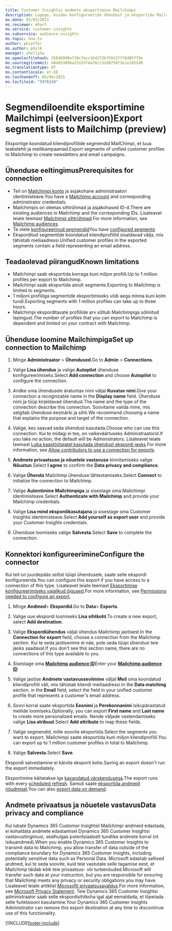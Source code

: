 ```yaml
---
title: Customer Insightsi andmete eksportimine Mailchimpi
description: Lugege, kuidas konfigureerida ühendust ja eksportida Mailchimpi.
ms.date: 03/03/2021
ms.reviewer: mhart
ms.service: customer-insights
ms.subservice: audience-insights
ms.topic: how-to
author: pkieffer
ms.author: philk
manager: shellyha
ms.openlocfilehash: 35848998e738c7ecc1642f2b75912ff78d85f79e
ms.sourcegitcommit: e8e03309ba2515374a70c132d0758f3e1e1851d0
ms.translationtype: HT
ms.contentlocale: et-EE
ms.lasthandoff: 05/04/2021
ms.locfileid: "5976150"
---
```

# <a name="export-segment-lists-to-mailchimp-preview"></a><span data-ttu-id="202b1-103">Segmendiloendite eksportimine Mailchimpi (eelversioon)</span><span class="sxs-lookup"><span data-stu-id="202b1-103">Export segment lists to Mailchimp (preview)</span></span>

<span data-ttu-id="202b1-104">Eksportige koondatud kliendiprofiilide segmendid MailChimpi, et luua teabelehti ja meilikampaaniad.</span><span class="sxs-lookup"><span data-stu-id="202b1-104">Export segments of unified customer profiles to Mailchimp to create newsletters and email campaigns.</span></span>

## <a name="prerequisites-for-connection"></a><span data-ttu-id="202b1-105">Ühenduse eeltingimus</span><span class="sxs-lookup"><span data-stu-id="202b1-105">Prerequisites for connection</span></span>

-   <span data-ttu-id="202b1-106">Teil on [Mailchimpi konto](https://mailchimp.com/) ja asjakohane administraatori identimisteave.</span><span class="sxs-lookup"><span data-stu-id="202b1-106">You have a [Mailchimp account](https://mailchimp.com/) and corresponding administrator credentials.</span></span>
-   <span data-ttu-id="202b1-107">Mailchimpis on olemas sihtrühmad ja asjakohased ID-d.</span><span class="sxs-lookup"><span data-stu-id="202b1-107">There are existing audiences in Mailchimp and the corresponding IDs.</span></span> <span data-ttu-id="202b1-108">Lisateavet leiate teemast [Mailchimpi sihtrühmad](https://mailchimp.com/help/create-audience/).</span><span class="sxs-lookup"><span data-stu-id="202b1-108">For more information, see [Mailchimp audiences](https://mailchimp.com/help/create-audience/).</span></span>
-   <span data-ttu-id="202b1-109">Te olete [konfigureerinud segmendid](segments.md)</span><span class="sxs-lookup"><span data-stu-id="202b1-109">You have [configured segments](segments.md)</span></span>
-   <span data-ttu-id="202b1-110">Eksporditud segmentide koondatud kliendiprofiilid sisaldavad välja, mis tähistab meiliaadressi.</span><span class="sxs-lookup"><span data-stu-id="202b1-110">Unified customer profiles in the exported segments contain a field representing an email address.</span></span>

## <a name="known-limitations"></a><span data-ttu-id="202b1-111">Teadaolevad piirangud</span><span class="sxs-lookup"><span data-stu-id="202b1-111">Known limitations</span></span>

- <span data-ttu-id="202b1-112">Mailchimpi saab eksportida korraga kuni miljon profiili.</span><span class="sxs-lookup"><span data-stu-id="202b1-112">Up to 1 million profiles per export to Mailchimp.</span></span>
- <span data-ttu-id="202b1-113">Mailchimpi saab eksportida ainult segmente.</span><span class="sxs-lookup"><span data-stu-id="202b1-113">Exporting to Mailchimp is limited to segments.</span></span>
- <span data-ttu-id="202b1-114">1 miljoni profiiliga segmentide eksportimiseks võib aega minna kuni kolm tundi.</span><span class="sxs-lookup"><span data-stu-id="202b1-114">Exporting segments with 1 million profiles can take up to three hours.</span></span> 
- <span data-ttu-id="202b1-115">Mailchimpi eksporditavate profiilide arv sõltub Mailchimpiga sõlmitud lepingust.</span><span class="sxs-lookup"><span data-stu-id="202b1-115">The number of profiles that you can export to Mailchimp is dependent and limited on your contract with Mailchimp.</span></span>

## <a name="set-up-connection-to-mailchimp"></a><span data-ttu-id="202b1-116">Ühenduse loomine Mailchimpiga</span><span class="sxs-lookup"><span data-stu-id="202b1-116">Set up connection to Mailchimp</span></span>

1. <span data-ttu-id="202b1-117">Minge **Administraator** > **Ühendused**.</span><span class="sxs-lookup"><span data-stu-id="202b1-117">Go to **Admin** > **Connections**.</span></span>

1. <span data-ttu-id="202b1-118">Valige **Lisa ühendus** ja valige **Autopilot** ühenduse konfigureerimiseks.</span><span class="sxs-lookup"><span data-stu-id="202b1-118">Select **Add connection** and choose **Autopilot** to configure the connection.</span></span>

1. <span data-ttu-id="202b1-119">Andke oma ühendusele äratuntav nimi väljal **Kuvatav nimi**.</span><span class="sxs-lookup"><span data-stu-id="202b1-119">Give your connection a recognizable name in the **Display name** field.</span></span> <span data-ttu-id="202b1-120">Ühenduse nimi ja tüüp kirjeldavad ühendust.</span><span class="sxs-lookup"><span data-stu-id="202b1-120">The name and the type of the connection describe this connection.</span></span> <span data-ttu-id="202b1-121">Soovitame valida nime, mis selgitab ühenduse eesmärki ja sihti.</span><span class="sxs-lookup"><span data-stu-id="202b1-121">We recommend choosing a name that explains the purpose and target of the connection.</span></span>

1. <span data-ttu-id="202b1-122">Valige, kes saavad seda ühendust kasutada.</span><span class="sxs-lookup"><span data-stu-id="202b1-122">Choose who can use this connection.</span></span> <span data-ttu-id="202b1-123">Kui te midagi ei tee, on vaikeväärtuseks Administraatorid.</span><span class="sxs-lookup"><span data-stu-id="202b1-123">If you take no action, the default will be Administrators.</span></span> <span data-ttu-id="202b1-124">Lisateavet leiate teemast [Luba kaastöötajatel kasutada ühendust ekspordi jaoks](connections.md#allow-contributors-to-use-a-connection-for-exports).</span><span class="sxs-lookup"><span data-stu-id="202b1-124">For more information, see [Allow contributors to use a connection for exports](connections.md#allow-contributors-to-use-a-connection-for-exports).</span></span>

1. <span data-ttu-id="202b1-125">**Andmete privaatsuse ja nõuetele vastavuse** kinnitamiseks valige **Nõustun**.</span><span class="sxs-lookup"><span data-stu-id="202b1-125">Select **I agree** to confirm the **Data privacy and compliance**.</span></span>

1. <span data-ttu-id="202b1-126">Valige **Ühenda** Mailchimp ühenduse lähtestamiseks.</span><span class="sxs-lookup"><span data-stu-id="202b1-126">Select **Connect** to initialize the connection to Mailchimp.</span></span>

1. <span data-ttu-id="202b1-127">Valige **Autentimine Mailchimpiga** ja sisestage oma Mailchimpi identimisteave.</span><span class="sxs-lookup"><span data-stu-id="202b1-127">Select **Authenticate with Mailchimp** and provide your Mailchimp credentials.</span></span>

1. <span data-ttu-id="202b1-128">Valige **Lisa mind ekspordikasutajana** ja sisestage oma Customer Insightsi identimisteave.</span><span class="sxs-lookup"><span data-stu-id="202b1-128">Select **Add yourself as export user** and provide your Customer Insights credentials.</span></span>

1. <span data-ttu-id="202b1-129">Ühenduse loomiseks valige **Salvesta**.</span><span class="sxs-lookup"><span data-stu-id="202b1-129">Select **Save** to complete the connection.</span></span> 

## <a name="configure-the-connector"></a><span data-ttu-id="202b1-130">Konnektori konfigureerimine</span><span class="sxs-lookup"><span data-stu-id="202b1-130">Configure the connector</span></span>

<span data-ttu-id="202b1-131">Kui teil on juurdepääs sellist tüüpi ühendusele, saate selle ekspordi konfigureerida.</span><span class="sxs-lookup"><span data-stu-id="202b1-131">You can configure this export if you have access to a connection of this type.</span></span> <span data-ttu-id="202b1-132">Lisateavet leiate teemast [Eksportimise konfigureerimiseks vajalikud õigused](export-destinations.md#set-up-a-new-export).</span><span class="sxs-lookup"><span data-stu-id="202b1-132">For more information, see [Permissions needed to configure an export](export-destinations.md#set-up-a-new-export).</span></span>

1. <span data-ttu-id="202b1-133">Minge **Andmed**> **Ekspordid**.</span><span class="sxs-lookup"><span data-stu-id="202b1-133">Go to **Data**> **Exports**.</span></span>

1. <span data-ttu-id="202b1-134">Valige uue ekspordi loomiseks **Lisa sihtkoht**.</span><span class="sxs-lookup"><span data-stu-id="202b1-134">To create a new export, select **Add destination**.</span></span>

1. <span data-ttu-id="202b1-135">Valige **Ekspordiühendus** väljal ühendus Mailchimp jaotisest.</span><span class="sxs-lookup"><span data-stu-id="202b1-135">In the **Connection for export** field, choose a connection from the Mailchimp section.</span></span> <span data-ttu-id="202b1-136">Kui te seda jaotisenime ei näe, pole seda tüüpi ühendusi teie jaoks saadaval.</span><span class="sxs-lookup"><span data-stu-id="202b1-136">If you don't see this section name, there are no connections of this type available to you.</span></span>

1. <span data-ttu-id="202b1-137">Sisestage oma **[Mailchimp audience ID](https://mailchimp.com/help/find-audience-id/)**</span><span class="sxs-lookup"><span data-stu-id="202b1-137">Enter your **[Mailchimp audience ID](https://mailchimp.com/help/find-audience-id/)**</span></span>

3. <span data-ttu-id="202b1-138">Valige jaotise **Andmete vastavusseviimine** väljal **Meil** oma koondatud kliendiprofiili väli, mis tähistab kliendi meiliaadressi.</span><span class="sxs-lookup"><span data-stu-id="202b1-138">In the **Data matching** section, in the **Email** field, select the field in your unified customer profile that represents a customer's email address.</span></span> 

1. <span data-ttu-id="202b1-139">Soovi korral saate eksportida **Eesnimi** ja **Perekonnanimi** isikupärastatud meilide loomiseks.</span><span class="sxs-lookup"><span data-stu-id="202b1-139">Optionally, you can export **First name** and **Last name** to create more personalized emails.</span></span> <span data-ttu-id="202b1-140">Nende väljade vastendamiseks valige **Lisa atribuut**.</span><span class="sxs-lookup"><span data-stu-id="202b1-140">Select **Add attribute** to map these fields.</span></span>

1. <span data-ttu-id="202b1-141">Valige segmendid, mille soovite eksportida.</span><span class="sxs-lookup"><span data-stu-id="202b1-141">Select the segments you want to export.</span></span> <span data-ttu-id="202b1-142">Mailchimpi saate eksportida kuni miljon kliendiprofiili.</span><span class="sxs-lookup"><span data-stu-id="202b1-142">You can export up to 1 million customer profiles in total to Mailchimp.</span></span>

1. <span data-ttu-id="202b1-143">Valige **Salvesta**.</span><span class="sxs-lookup"><span data-stu-id="202b1-143">Select **Save**.</span></span>

<span data-ttu-id="202b1-144">Ekspordi salvestamine ei käivita eksporti kohe.</span><span class="sxs-lookup"><span data-stu-id="202b1-144">Saving an export doesn't run the export immediately.</span></span>

<span data-ttu-id="202b1-145">Eksportimine käitatakse iga [kavandatud värskendusega](system.md#schedule-tab).</span><span class="sxs-lookup"><span data-stu-id="202b1-145">The export runs with every [scheduled refresh](system.md#schedule-tab).</span></span> <span data-ttu-id="202b1-146">Samuti saate [eksportida andmeid nõudmisel](export-destinations.md#run-exports-on-demand).</span><span class="sxs-lookup"><span data-stu-id="202b1-146">You can also [export data on demand](export-destinations.md#run-exports-on-demand).</span></span> 

## <a name="data-privacy-and-compliance"></a><span data-ttu-id="202b1-147">Andmete privaatsus ja nõuetele vastavus</span><span class="sxs-lookup"><span data-stu-id="202b1-147">Data privacy and compliance</span></span>

<span data-ttu-id="202b1-148">Kui lubate Dynamics 365 Customer Insightsil Mailchimpi andmeid edastada, ei kohaldata andmete edastamisel Dynamics 365 Customer Insightsi vastavustingimusi, sealhulgas potentsiaalselt tundlike andmete korral (nt isikuandmed).</span><span class="sxs-lookup"><span data-stu-id="202b1-148">When you enable Dynamics 365 Customer Insights to transmit data to Mailchimp, you allow transfer of data outside of the compliance boundary for Dynamics 365 Customer Insights, including potentially sensitive data such as Personal Data.</span></span> <span data-ttu-id="202b1-149">Microsoft edastab sellised andmed, kui te seda soovite, kuid teie vastutate selle tagamise eest, et Mailchimp täidab kõik teie privaatsus- või turbenõuded.</span><span class="sxs-lookup"><span data-stu-id="202b1-149">Microsoft will transfer such data at your instruction, but you are responsible for ensuring that Mailchimp meets any privacy or security obligations you may have.</span></span> <span data-ttu-id="202b1-150">Lisateavet leiate artiklist [Microsofti privaatsusavaldus](https://go.microsoft.com/fwlink/?linkid=396732).</span><span class="sxs-lookup"><span data-stu-id="202b1-150">For more information, see [Microsoft Privacy Statement](https://go.microsoft.com/fwlink/?linkid=396732).</span></span>
<span data-ttu-id="202b1-151">Teie Dynamics 365 Customer Insightsi administraator saab selle ekspordisihtkoha igal ajal eemaldada, et lõpetada selle funktsiooni kasutamine.</span><span class="sxs-lookup"><span data-stu-id="202b1-151">Your Dynamics 365 Customer Insights Administrator can remove this export destination at any time to discontinue use of this functionality.</span></span>

[!INCLUDE[footer-include](../includes/footer-banner.md)]
